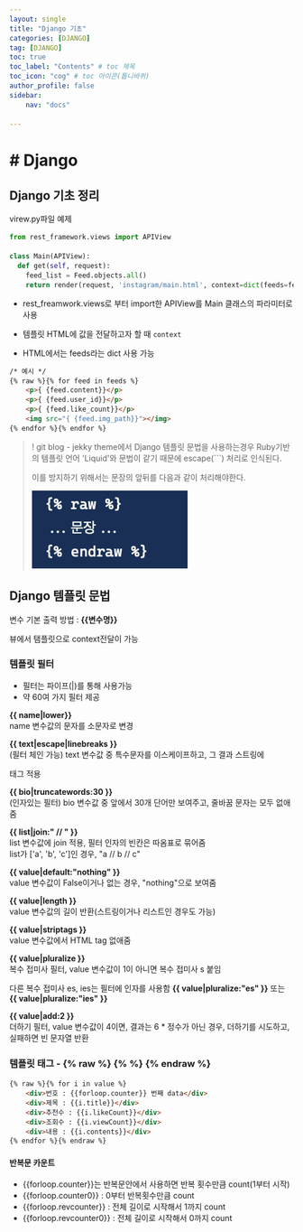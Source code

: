 ```yaml
---
layout: single
title: "Django 기초"
categories: [DJANGO]
tag: [DJANGO]
toc: true
toc_label: "Contents" # toc 제목
toc_icon: "cog" # toc 아이콘(톱니바퀴)
author_profile: false
sidebar:
    nav: "docs"

---
```




# # Django

## Django 기초 정리

virew.py파일 예제

```python
from rest_framework.views import APIView

class Main(APIView):
  def get(self, request):
    feed_list = Feed.objects.all()
    return render(request, 'instagram/main.html', context=dict(feeds=feed_list))
```

- rest_freamwork.views로 부터 import한 APIView를 Main 클래스의 파라미터로 사용

- 템플릿 HTML에 값을 전달하고자 할 때 `context`

- HTML에서는 feeds라는 dict 사용 가능

```html
/* 예시 */
{% raw %}{% for feed in feeds %}
	<p>{ {feed.content}}</p>
	<p>{ {feed.user_id}}</p>
	<p>{ {feed.like_count}}</p>
	<img src="{ {feed.img_path}}"></img>
{% endfor %}{% endfor %}
```



> ! git blog - jekky theme에서 Django 템플릿 문법을 사용하는경우 Ruby기반의 템플릿 언어 'Liquid'와 문법이 같기 때문에 escape(```) 처리로 인식된다.
>
> 이를 방지하기 위해서는 문장의 앞뒤를 다음과 같이 처리해야한다.
>
> ![image-20220926095526319](../../images/2022-09-19-django-step1/image-20220926095526319.png)

## Django 템플릿 문법

변수 기본 출력 방법 : **{\{변수명\}}**

뷰에서 탬플릿으로 context전달이 가능

### 템플릿 필터

- 필터는 파이프(\|)를 통해 사용가능
- 약 60여 가지 필터 제공

**\{\{ name\|lower\}\}**  
name 변수값의 문자를 소문자로 변경

**\{\{ text|escape|linebreaks \}\}**   
(필터 체인 가능) text 변수값 중 특수문자를 이스케이프하고, 
그 결과 스트링에 <p>태그 적용

**\{\{ bio|truncatewords:30 \}\}**  
(인자있는 필터) bio 변수값 중 앞에서 30개 단어만 보여주고, 줄바꿈 문자는 모두 없애줌

**\{\{ list\|join:" // " \}\}**   
list 변수값에 join 적용, 필터 인자의 빈칸은 따옴표로 묶어줌  
list가 ['a', 'b', 'c']인 경우, "a // b // c"

**\{\{ value\|default:"nothing" \}\}**  
value 변수값이 False이거나 없는 경우, "nothing"으로 보여줌

**\{\{ value\|length \}\}**  
value 변수값의 길이 반환(스트링이거나 리스트인 경우도 가능)

**\{\{ value\|striptags \}\}**  
 value 변수값에서 HTML tag 없애줌 

**\{\{ value\|pluralize \}\}**  
복수 접미사 필터, value 변수값이 1이 아니면 복수 접미사 s 붙임

다른 복수 접미사 es, ies는 필터에 인자를 사용함
**\{\{ value\|pluralize:"es" \}\}** 또는 **\{\{ value\|pluralize:"ies" \}\}**

**\{\{ value\|add:2 \}\}**  
더하기 필터, value 변수값이 4이면, 결과는 6
\* 정수가 아닌 경우, 더하기를 시도하고, 실패하면 빈 문자열 반환



### 템플릿 태그 - {% raw %} {% %} {% endraw %}

```html
{% raw %}{% for i in value %} 
    <div>번호 : {{forloop.counter}} 번째 data</div>
    <div>제목 : {{i.title}}</div>
    <div>추천수 : {{i.likeCount}}</div>
    <div>조회수 : {{i.viewCount}}</div>
    <div>내용 : {{i.contents}}</div>
{% endfor %}{% endraw %}
```

#### 반복문 카운트

- \{\{forloop.counter\}\}는 반복문안에서 사용하면 반복 횟수만큼 count(1부터 시작)
- \{\{forloop.counter0\}\} : 0부터 반복횟수만큼 count
- \{\{forloop.revcounter\}\} : 전체 길이로 시작해서 1까지 count
- \{\{forloop.revcounter0\}\} : 전체 길이로 시작해서 0까지 count
